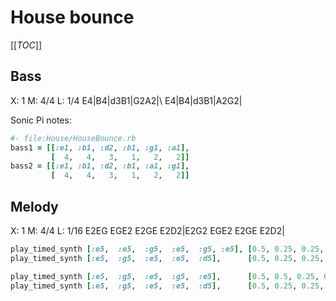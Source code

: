 # House bounce

[[_TOC_]]

## Bass

X: 1
M: 4/4
L: 1/4
E4|B4|d3B1|G2A2|\\
E4|B4|d3B1|A2G2|

Sonic Pi notes:

```ruby
#- file:House/HouseBounce.rb
bass1 = [[:e1, :b1, :d2, :b1, :g1, :a1],
         [  4,   4,   3,   1,   2,   2]]
bass2 = [[:e1, :b1, :d2, :b1, :a1, :g1],
         [  4,   4,   3,   1,   2,   2]]
```

## Melody

X: 1
M: 4/4
L: 1/16
E2EG EGE2 E2GE E2D2|E2G2 EGE2 E2GE E2D2|

```ruby
play_timed_synth [:e5,  :e5,  :g5,  :e5,  :g5, :e5], [0.5, 0.25, 0.25, 0.25, 0.25, 0.5], shift: shift
play_timed_synth [:e5,  :g5,  :e5,  :e5,  :d5],      [0.5, 0.25, 0.25,  0.5,  0.5], shift: shift

play_timed_synth [:e5,  :g5,  :e5,  :g5,  :e5],      [0.5, 0.5, 0.25, 0.25, 0.5], shift: shift
play_timed_synth [:e5,  :g5,  :e5,  :e5,  :d5],      [0.5, 0.25, 0.25,  0.5,  0.5], shift: shift
```

